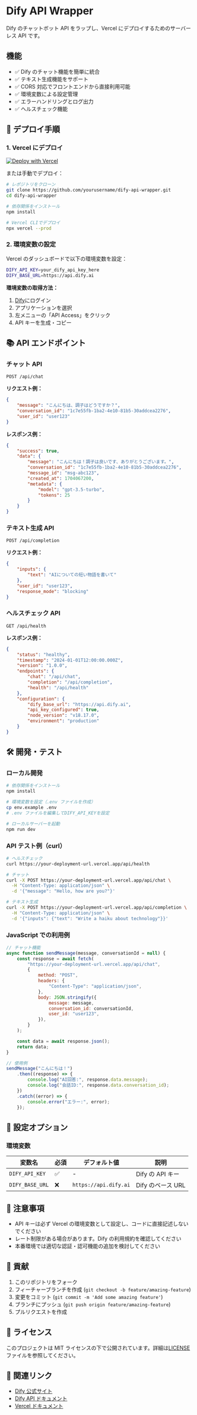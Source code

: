 # Dify API Wrapper

Dify のチャットボット API をラップし、Vercel にデプロイするためのサーバーレス API です。

## 機能

-   ✅ Dify のチャット機能を簡単に統合
-   ✅ テキスト生成機能をサポート
-   ✅ CORS 対応でフロントエンドから直接利用可能
-   ✅ 環境変数による設定管理
-   ✅ エラーハンドリングとログ出力
-   ✅ ヘルスチェック機能

## 🚀 デプロイ手順

### 1. Vercel にデプロイ

[![Deploy with Vercel](https://vercel.com/button)](https://vercel.com/new/clone?repository-url=https://github.com/yourusername/dify-api-wrapper)

または手動でデプロイ：

```bash
# レポジトリをクローン
git clone https://github.com/yourusername/dify-api-wrapper.git
cd dify-api-wrapper

# 依存関係をインストール
npm install

# Vercel CLIでデプロイ
npx vercel --prod
```

### 2. 環境変数の設定

Vercel のダッシュボードで以下の環境変数を設定：

```bash
DIFY_API_KEY=your_dify_api_key_here
DIFY_BASE_URL=https://api.dify.ai
```

**環境変数の取得方法：**

1. [Dify](https://dify.ai)にログイン
2. アプリケーションを選択
3. 左メニューの「API Access」をクリック
4. API キーを生成・コピー

## 📚 API エンドポイント

### チャット API

```
POST /api/chat
```

**リクエスト例：**

```json
{
    "message": "こんにちは、調子はどうですか？",
    "conversation_id": "1c7e55fb-1ba2-4e10-81b5-30addcea2276",
    "user_id": "user123"
}
```

**レスポンス例：**

```json
{
    "success": true,
    "data": {
        "message": "こんにちは！調子は良いです、ありがとうございます。",
        "conversation_id": "1c7e55fb-1ba2-4e10-81b5-30addcea2276",
        "message_id": "msg-abc123",
        "created_at": 1704067200,
        "metadata": {
            "model": "gpt-3.5-turbo",
            "tokens": 25
        }
    }
}
```

### テキスト生成 API

```
POST /api/completion
```

**リクエスト例：**

```json
{
    "inputs": {
        "text": "AIについての短い物語を書いて"
    },
    "user_id": "user123",
    "response_mode": "blocking"
}
```

### ヘルスチェック API

```
GET /api/health
```

**レスポンス例：**

```json
{
    "status": "healthy",
    "timestamp": "2024-01-01T12:00:00.000Z",
    "version": "1.0.0",
    "endpoints": {
        "chat": "/api/chat",
        "completion": "/api/completion",
        "health": "/api/health"
    },
    "configuration": {
        "dify_base_url": "https://api.dify.ai",
        "api_key_configured": true,
        "node_version": "v18.17.0",
        "environment": "production"
    }
}
```

## 🛠️ 開発・テスト

### ローカル開発

```bash
# 依存関係をインストール
npm install

# 環境変数を設定（.env ファイルを作成）
cp env.example .env
# .env ファイルを編集してDIFY_API_KEYを設定

# ローカルサーバーを起動
npm run dev
```

### API テスト例（curl）

```bash
# ヘルスチェック
curl https://your-deployment-url.vercel.app/api/health

# チャット
curl -X POST https://your-deployment-url.vercel.app/api/chat \
  -H "Content-Type: application/json" \
  -d '{"message": "Hello, how are you?"}'

# テキスト生成
curl -X POST https://your-deployment-url.vercel.app/api/completion \
  -H "Content-Type: application/json" \
  -d '{"inputs": {"text": "Write a haiku about technology"}}'
```

### JavaScript での利用例

```javascript
// チャット機能
async function sendMessage(message, conversationId = null) {
    const response = await fetch(
        "https://your-deployment-url.vercel.app/api/chat",
        {
            method: "POST",
            headers: {
                "Content-Type": "application/json",
            },
            body: JSON.stringify({
                message: message,
                conversation_id: conversationId,
                user_id: "user123",
            }),
        }
    );

    const data = await response.json();
    return data;
}

// 使用例
sendMessage("こんにちは！")
    .then((response) => {
        console.log("AI回答:", response.data.message);
        console.log("会話ID:", response.data.conversation_id);
    })
    .catch((error) => {
        console.error("エラー:", error);
    });
```

## 🔧 設定オプション

### 環境変数

| 変数名          | 必須 | デフォルト値          | 説明              |
| --------------- | ---- | --------------------- | ----------------- |
| `DIFY_API_KEY`  | ✅   | -                     | Dify の API キー  |
| `DIFY_BASE_URL` | ❌   | `https://api.dify.ai` | Dify のベース URL |

## 📝 注意事項

-   API キーは必ず Vercel の環境変数として設定し、コードに直接記述しないでください
-   レート制限がある場合があります。Dify の利用規約を確認してください
-   本番環境では適切な認証・認可機能の追加を検討してください

## 🤝 貢献

1. このリポジトリをフォーク
2. フィーチャーブランチを作成 (`git checkout -b feature/amazing-feature`)
3. 変更をコミット (`git commit -m 'Add some amazing feature'`)
4. ブランチにプッシュ (`git push origin feature/amazing-feature`)
5. プルリクエストを作成

## 📄 ライセンス

このプロジェクトは MIT ライセンスの下で公開されています。詳細は[LICENSE](LICENSE)ファイルを参照してください。

## 🔗 関連リンク

-   [Dify 公式サイト](https://dify.ai)
-   [Dify API ドキュメント](https://docs.dify.ai/guides/application-publishing/developing-with-apis)
-   [Vercel ドキュメント](https://vercel.com/docs)
